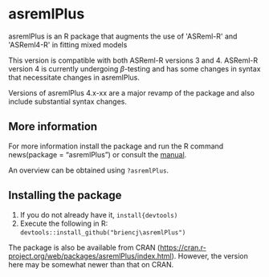 # asremlPlus
asremlPlus is an R package that augments the use of 'ASReml-R' and 'ASReml4-R' in fitting mixed models

This version is compatible with both ASReml-R versions 3 and 4. ASReml-R version 4 is currently undergoing $\beta$-testing and 
has some changes in syntax that necessitate changes in asremlPlus. 

Versions of asremlPlus 4.x-xx are a major revamp of the package and also include substantial syntax changes. 

## More information

For more information install the package and run the R command news(package = “asremlPlus”) or consult the [manual](../inst/doc/asremlPlus.pdf). 

An overview can be obtained using `?asremlPlus`. 

## Installing the package

1. If you do not already have it, `install{devtools)`
2. Execute the following in R: `devtools::install_github("briencj\asremlPlus")`

The package is also be available from CRAN 
(<https://cran.r-project.org/web/packages/asremlPlus/index.html>). However, the version here may be somewhat newer than that on CRAN. 

